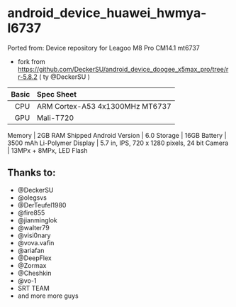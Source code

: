 # android_device_huawei_hwmya-l6737
Ported from:
Device repository for Leagoo M8 Pro CM14.1 mt6737
 - fork from https://github.com/DeckerSU/android_device_doogee_x5max_pro/tree/rr-5.8.2 ( ty @DeckerSU )

Basic   | Spec Sheet
-------:|:-------------------------
CPU     | ARM Cortex-A53 4x1300MHz MT6737
GPU     | Mali-T720

Memory  | 2GB RAM
Shipped Android Version | 6.0 
Storage | 16GB
Battery | 3500 mAh Li-Polymer
Display | 5.7 in, IPS, 720 x 1280 pixels, 24 bit
Camera  | 13MPx + 8MPx, LED Flash


## Thanks to:
 * @DeckerSU
 * @olegsvs
 * @DerTeufel1980
 * @fire855
 * @jianminglok
 * @walter79
 * @visi0nary
 * @vova.vafin
 * @ariafan
 * @DeepFlex
 * @Zormax
 * @Cheshkin
 * @vo-1
 * SRT TEAM
 * and more more guys
